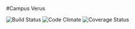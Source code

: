 #Campus Verus

![Build Status](codeship.com/projects/247cce80-e26e-0133-9815-5e7bb9818a79/status?branch=master) 
![Code Climate](codeclimate.com/github/kamilleski/Campus-Verus.png) 
![Coverage Status](coveralls.io/repos/kamilleski/Campus-Verus/badge.png)
